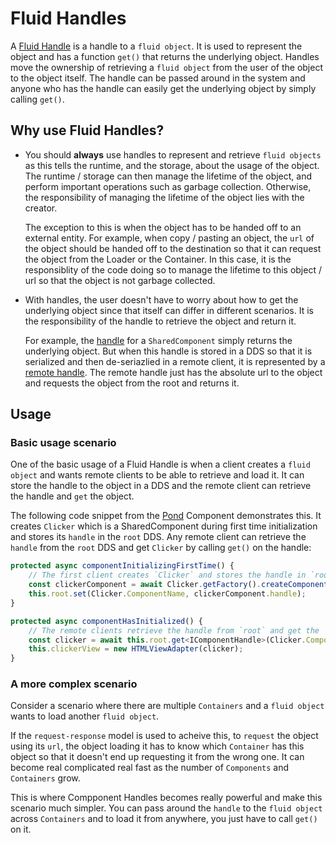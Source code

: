 # Fluid Handles

A [Fluid Handle](../../packages/loader/component-core-interfaces/src/handles.ts) is a handle to a `fluid object`. It is used to represent the object and has a function `get()` that returns the underlying object.
Handles move the ownership of retrieving a `fluid object` from the user of the object to the object itself. The handle can be passed around in the system and anyone who has the handle can easily get the underlying object by simply calling `get()`.

## Why use Fluid Handles?

- You should **always** use handles to represent and retrieve `fluid objects` as this tells the runtime, and the storage, about the usage of the object. The runtime / storage can then manage the lifetime of the object, and perform important operations such as garbage collection. Otherwise, the responsibility of managing the lifetime of the object lies with the creator.

    The exception to this is when the object has to be handed off to an external entity. For example, when copy / pasting an object, the `url` of the object should be handed off to the destination so that it can request the object from the Loader or the Container. In this case, it is the responsiblity of the code doing so to manage the lifetime to this object / url so that the object is not garbage collected.

- With handles, the user doesn't have to worry about how to get the underlying object since that itself can differ in different scenarios. It is the responsibility of the handle to retrieve the object and return it.

    For example, the [handle](../../packages/runtime/component-runtime/src/componentHandle.ts) for a `SharedComponent` simply returns the underlying object. But when this handle is stored in a DDS so that it is serialized and then de-seriazlied in a remote client, it is represented by a [remote handle](../../packages/runtime/runtime-utils/src/remoteComponentHandle.ts). The remote handle just has the absolute url to the object and requests the object from the root and returns it.


## Usage
### Basic usage scenario

One of the basic usage of a Fluid Handle is when a client creates a `fluid object` and wants remote clients to be able to retrieve and load it. It can store the handle to the object in a DDS and the remote client can retrieve the handle and `get` the object.

The following code snippet from the [Pond](../../components/examples/pond/src/index.tsx) Component demonstrates this. It creates `Clicker` which is a SharedComponent during first time initialization and stores its `handle` in the `root` DDS.
Any remote client can retrieve the `handle` from the `root` DDS and get `Clicker` by calling `get()` on the handle:

```typescript
protected async componentInitializingFirstTime() {
    // The first client creates `Clicker` and stores the handle in `root`.
    const clickerComponent = await Clicker.getFactory().createComponent(this.context);
    this.root.set(Clicker.ComponentName, clickerComponent.handle);
}

protected async componentHasInitialized() {
    // The remote clients retrieve the handle from `root` and get the `Clicker`.
    const clicker = await this.root.get<IComponentHandle>(Clicker.ComponentName).get();
    this.clickerView = new HTMLViewAdapter(clicker);
}
```

### A more complex scenario

Consider a scenario where there are multiple `Containers` and a `fluid object` wants to load another `fluid object`.

If the `request-response` model is used to acheive this, to `request` the object using its `url`, the object loading it has to know which `Container` has this object so that it doesn't end up requesting it from the wrong one. It can become real complicated real fast as the number of `Components` and `Containers` grow.

This is where Compponent Handles becomes really powerful and make this scenario much simpler. You can pass around the `handle` to the `fluid object` across `Containers` and to load it from anywhere, you just have to call `get()` on it.
